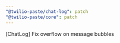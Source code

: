 ```yaml
---
"@twilio-paste/chat-log": patch
"@twilio-paste/core": patch
---
```


[ChatLog] Fix overflow on message bubbles
